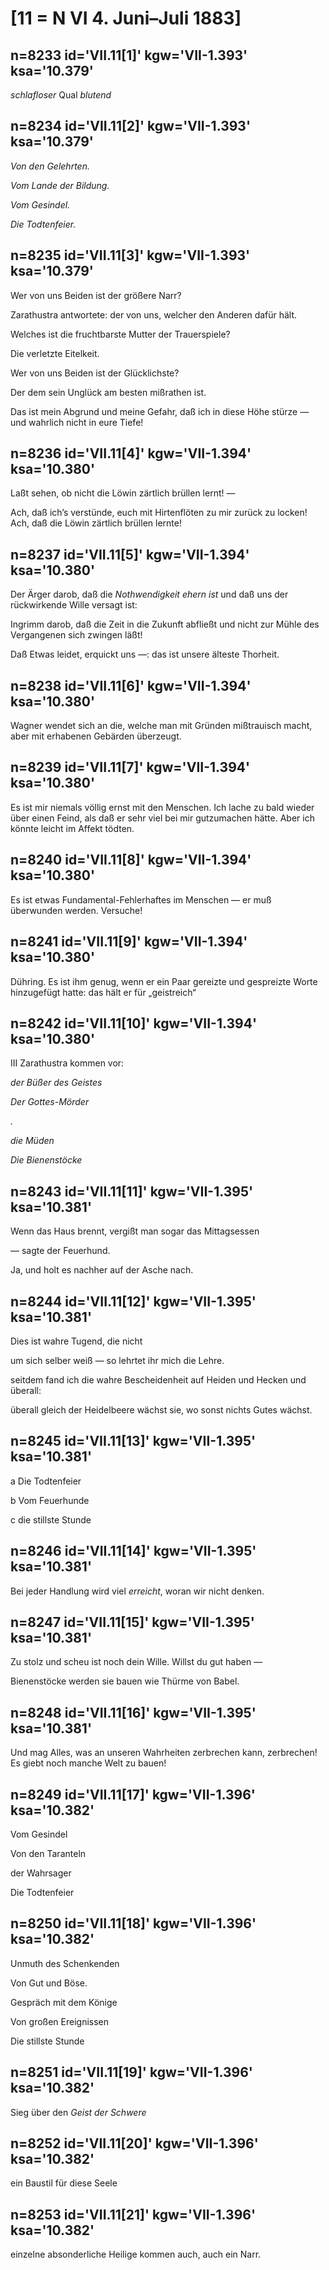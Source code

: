 # [11 = N VI 4. Juni–Juli 1883]

## n=8233 id='VII.11[1]' kgw='VII-1.393' ksa='10.379'

*schlafloser* Qual *blutend*

## n=8234 id='VII.11[2]' kgw='VII-1.393' ksa='10.379'

*Von den Gelehrten.*

*Vom Lande der Bildung.*

*Vom Gesindel.*

*Die Todtenfeier.*

## n=8235 id='VII.11[3]' kgw='VII-1.393' ksa='10.379'

Wer von uns Beiden ist der größere Narr?

Zarathustra antwortete: der von uns, welcher den Anderen dafür hält.

Welches ist die fruchtbarste Mutter der Trauerspiele?

Die verletzte Eitelkeit.

Wer von uns Beiden ist der Glücklichste?

Der dem sein Unglück am besten mißrathen ist.

Das ist mein Abgrund und meine Gefahr, daß ich in diese Höhe stürze — und wahrlich nicht in eure Tiefe!

## n=8236 id='VII.11[4]' kgw='VII-1.394' ksa='10.380'

Laßt sehen, ob nicht die Löwin zärtlich brüllen lernt! —

Ach, daß ich’s verstünde, euch mit Hirtenflöten zu mir zurück zu locken! Ach, daß die Löwin zärtlich brüllen lernte!

## n=8237 id='VII.11[5]' kgw='VII-1.394' ksa='10.380'

Der Ärger darob, daß die *Nothwendigkeit ehern ist* und daß uns der rückwirkende Wille versagt ist:

Ingrimm darob, daß die Zeit in die Zukunft abfließt und nicht zur Mühle des Vergangenen sich zwingen läßt!

Daß Etwas leidet, erquickt uns —: das ist unsere älteste Thorheit.

## n=8238 id='VII.11[6]' kgw='VII-1.394' ksa='10.380'

Wagner wendet sich an die, welche man mit Gründen mißtrauisch macht, aber mit erhabenen Gebärden überzeugt.

## n=8239 id='VII.11[7]' kgw='VII-1.394' ksa='10.380'

Es ist mir niemals völlig ernst mit den Menschen. Ich lache zu bald wieder über einen Feind, als daß er sehr viel bei mir gutzumachen hätte. Aber ich könnte leicht im Affekt tödten.

## n=8240 id='VII.11[8]' kgw='VII-1.394' ksa='10.380'

Es ist etwas Fundamental-Fehlerhaftes im Menschen — er muß überwunden werden. Versuche!

## n=8241 id='VII.11[9]' kgw='VII-1.394' ksa='10.380'

Dühring. Es ist ihm genug, wenn er ein Paar gereizte und gespreizte Worte hinzugefügt hatte: das hält er für „geistreich“

## n=8242 id='VII.11[10]' kgw='VII-1.394' ksa='10.380'

III Zarathustra kommen vor:

*der Büßer des Geistes*

*Der* *Gottes-Mörder*

*.*

*die Müden*

*Die Bienenstöcke*

## n=8243 id='VII.11[11]' kgw='VII-1.395' ksa='10.381'

Wenn das Haus brennt, vergißt man sogar das Mittagsessen

— sagte der Feuerhund.

Ja, und holt es nachher auf der Asche nach.

## n=8244 id='VII.11[12]' kgw='VII-1.395' ksa='10.381'

Dies ist wahre Tugend, die nicht

um sich selber weiß — so lehrtet ihr mich die Lehre.

seitdem fand ich die wahre Bescheidenheit auf Heiden und Hecken und überall:

überall gleich der Heidelbeere wächst sie, wo sonst nichts Gutes wächst.

## n=8245 id='VII.11[13]' kgw='VII-1.395' ksa='10.381'

a Die Todtenfeier

b Vom Feuerhunde

c die stillste Stunde

## n=8246 id='VII.11[14]' kgw='VII-1.395' ksa='10.381'

Bei jeder Handlung wird viel *erreicht*, woran wir nicht denken.

## n=8247 id='VII.11[15]' kgw='VII-1.395' ksa='10.381'

Zu stolz und scheu ist noch dein Wille. Willst du gut haben —

Bienenstöcke werden sie bauen wie Thürme von Babel.

## n=8248 id='VII.11[16]' kgw='VII-1.395' ksa='10.381'

Und mag Alles, was an unseren Wahrheiten zerbrechen kann, zerbrechen! Es giebt noch manche Welt zu bauen!

## n=8249 id='VII.11[17]' kgw='VII-1.396' ksa='10.382'

Vom Gesindel

Von den Taranteln

der Wahrsager

Die Todtenfeier

## n=8250 id='VII.11[18]' kgw='VII-1.396' ksa='10.382'

Unmuth des Schenkenden

Von Gut und Böse.

Gespräch mit dem Könige

Von großen Ereignissen

Die stillste Stunde

## n=8251 id='VII.11[19]' kgw='VII-1.396' ksa='10.382'

Sieg über den *Geist der Schwere*

## n=8252 id='VII.11[20]' kgw='VII-1.396' ksa='10.382'

ein Baustil für diese Seele

## n=8253 id='VII.11[21]' kgw='VII-1.396' ksa='10.382'

einzelne absonderliche Heilige kommen auch, auch ein Narr.
